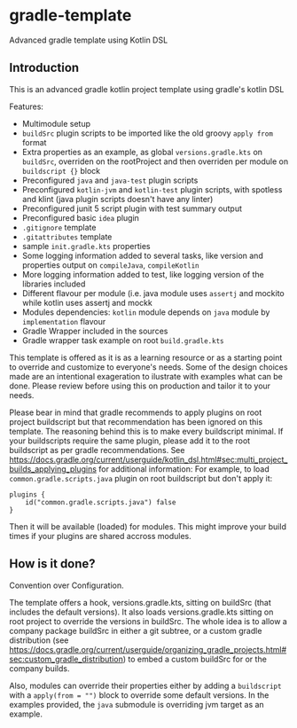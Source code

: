 # gradle-template
Advanced gradle template using Kotlin DSL

## Introduction
This is an advanced gradle kotlin project template using gradle's kotlin DSL

Features: 
- Multimodule setup
- `buildSrc` plugin scripts to be imported like the old groovy `apply from` format
- Extra properties as an example, as global `versions.gradle.kts` on `buildSrc`, overriden on the rootProject and then overriden per module on `buildscript {}` block
- Preconfigured `java` and `java-test` plugin scripts
- Preconfigured `kotlin-jvm` and `kotlin-test` plugin scripts, with spotless and klint (java plugin scripts doesn't have any linter)
- Preconfigured junit 5 script plugin with test summary output
- Preconfigured basic `idea` plugin
- `.gitignore` template 
- `.gitattributes` template
- sample `init.gradle.kts` properties
- Some logging information added to several tasks, like version and properties output on `compileJava`, `compileKotlin`
- More logging information added to test, like logging version of the libraries included
- Different flavour per module (i.e. java module uses `assertj` and mockito while kotlin uses assertj and mockk
- Modules dependencies: `kotlin` module depends on `java` module by `implementation` flavour
- Gradle Wrapper included in the sources
- Gradle wrapper task example on root `build.gradle.kts`

This template is offered as it is as a learning resource or as a starting point to override and customize to everyone's needs.
Some of the design choices made are an intentional exageration to ilustrate with examples what can be done. Please review before using this on production and tailor it to your needs.

Please bear in mind that gradle recommends to apply plugins on root project buildscript but that recommendation has been ignored on this template. The reasoning behind this is to make every buildscript minimal. If your buildscripts require the same plugin, please add it to the root buildscript as per gradle recommendations. See https://docs.gradle.org/current/userguide/kotlin_dsl.html#sec:multi_project_builds_applying_plugins for additional information:
For example, to load `common.gradle.scripts.java` plugin on root buildscript but don't apply it:
```
plugins {
    id("common.gradle.scripts.java") false
}
```
Then it will be available (loaded) for modules. This might improve your build times if your plugins are shared accross modules.

## How is it done?

Convention over Configuration.

The template offers a hook, versions.gradle.kts, sitting on buildSrc (that includes the default versions).
It also loads versions.gradle.kts sitting on root project to override the versions in buildSrc. The whole idea is to 
allow a company package buildSrc in either a git subtree, or a custom gradle distribution (see https://docs.gradle.org/current/userguide/organizing_gradle_projects.html#sec:custom_gradle_distribution)
to  embed a custom buildSrc for or the company builds.

Also, modules can override their properties either by adding a `buildscript` with a `apply(from = "")` block to override
some default versions. In the examples provided, the `java` submodule is overriding jvm target as an example.
